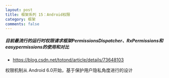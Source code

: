 ```yaml
---
layout: post
title: 框架系列 15：Android权限
category: 框架
comments: false
---
```




##### 目前最流行的运行时权限请求框架PermissionsDispatcher、RxPermissions和easypermissions的使用和对比

* <https://blog.csdn.net/totond/article/details/73648103>


权限机制从 Android 6.0开始，基于保护用户隐私角度进行的设计

